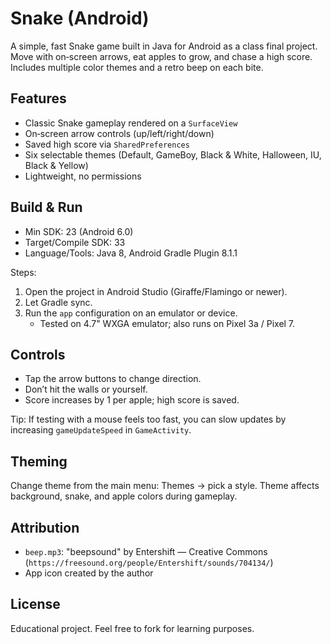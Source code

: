 # Snake (Android)

A simple, fast Snake game built in Java for Android as a class final project. Move with on‑screen arrows, eat apples to grow, and chase a high score. Includes multiple color themes and a retro beep on each bite.

## Features
- Classic Snake gameplay rendered on a `SurfaceView`
- On‑screen arrow controls (up/left/right/down)
- Saved high score via `SharedPreferences`
- Six selectable themes (Default, GameBoy, Black & White, Halloween, IU, Black & Yellow)
- Lightweight, no permissions

## Build & Run
- Min SDK: 23 (Android 6.0)
- Target/Compile SDK: 33
- Language/Tools: Java 8, Android Gradle Plugin 8.1.1

Steps:
1. Open the project in Android Studio (Giraffe/Flamingo or newer).
2. Let Gradle sync.
3. Run the `app` configuration on an emulator or device.
   - Tested on 4.7" WXGA emulator; also runs on Pixel 3a / Pixel 7.

## Controls
- Tap the arrow buttons to change direction.
- Don’t hit the walls or yourself.
- Score increases by 1 per apple; high score is saved.

Tip: If testing with a mouse feels too fast, you can slow updates by increasing `gameUpdateSpeed` in `GameActivity`.

## Theming
Change theme from the main menu: Themes → pick a style. Theme affects background, snake, and apple colors during gameplay.

## Attribution
- `beep.mp3`: "beepsound" by Entershift — Creative Commons (`https://freesound.org/people/Entershift/sounds/704134/`)
- App icon created by the author

## License
Educational project. Feel free to fork for learning purposes.
